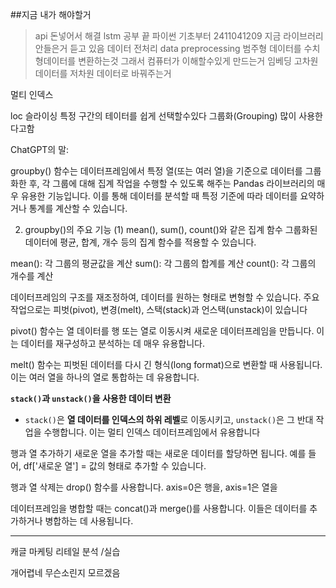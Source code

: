 ##지금 내가 해야할거
> api 돈넣어서 해결
> lstm 공부 끝
> 파이썬 기초부터
2411041209
지금 라이브러리 안들은거 듣고 있음
데이터 전처리 data preprocessing
범주형 데이터를 수치형데이터를 변환하는것 그래서 컴퓨터가 이해할수있게 만드는거
임베딩 고차원데이터를 저차원 데이터로 바꿔주는거


멀티 인덱스 



loc
슬라이싱 
특정 구간의 테이터를 쉽게 선택할수있다
그룹화(Grouping) 많이 사용한다고함

ChatGPT의 말:

groupby() 함수는 데이터프레임에서 특정 열(또는 여러 열)을 기준으로 데이터를 그룹화한 후, 각 그룹에 대해 집계 작업을 수행할 수 있도록 해주는 Pandas 라이브러리의 매우 유용한 기능입니다. 이를 통해 데이터를 분석할 때 특정 기준에 따라 데이터를 요약하거나 통계를 계산할 수 있습니다.

2. groupby()의 주요 기능
(1) mean(), sum(), count()와 같은 집계 함수
그룹화된 데이터에 평균, 합계, 개수 등의 집계 함수를 적용할 수 있습니다.

mean(): 각 그룹의 평균값을 계산
sum(): 각 그룹의 합계를 계산
count(): 각 그룹의 개수를 계산


데이터프레임의 구조를 재조정하여, 데이터를 원하는 형태로 변형할 수 있습니다. 주요 작업으로는 피벗(pivot), 변경(melt), 스택(stack)과 언스택(unstack)이 있습니다

pivot() 함수는 열 데이터를 행 또는 열로 이동시켜 새로운 데이터프레임을 만듭니다. 이는 데이터를 재구성하고 분석하는 데 매우 유용합니다.

melt() 함수는 피벗된 데이터를 다시 긴 형식(long format)으로 변환할 때 사용됩니다. 이는 여러 열을 하나의 열로 통합하는 데 유용합니다.

**`stack()`과 `unstack()`을 사용한 데이터 변환**

- `stack()`은 **열 데이터를 인덱스의 하위 레벨**로 이동시키고, `unstack()`은 그 반대 작업을 수행합니다. 이는 멀티 인덱스 데이터프레임에서 유용합니다

행과 열 추가하기
새로운 열을 추가할 때는 새로운 데이터를 할당하면 됩니다. 예를 들어, df['새로운 열'] = 값의 형태로 추가할 수 있습니다.


행과 열 삭제는 drop() 함수를 사용합니다. axis=0은 행을, axis=1은 열을 

데이터프레임을 병합할 때는 concat()과 merge()를 사용합니다. 이들은 데이터를 추가하거나 병합하는 데 사용됩니다.




-------
캐글 마케팅 리테일 분석 /실습

개어렵네 무슨소린지 모르겠음